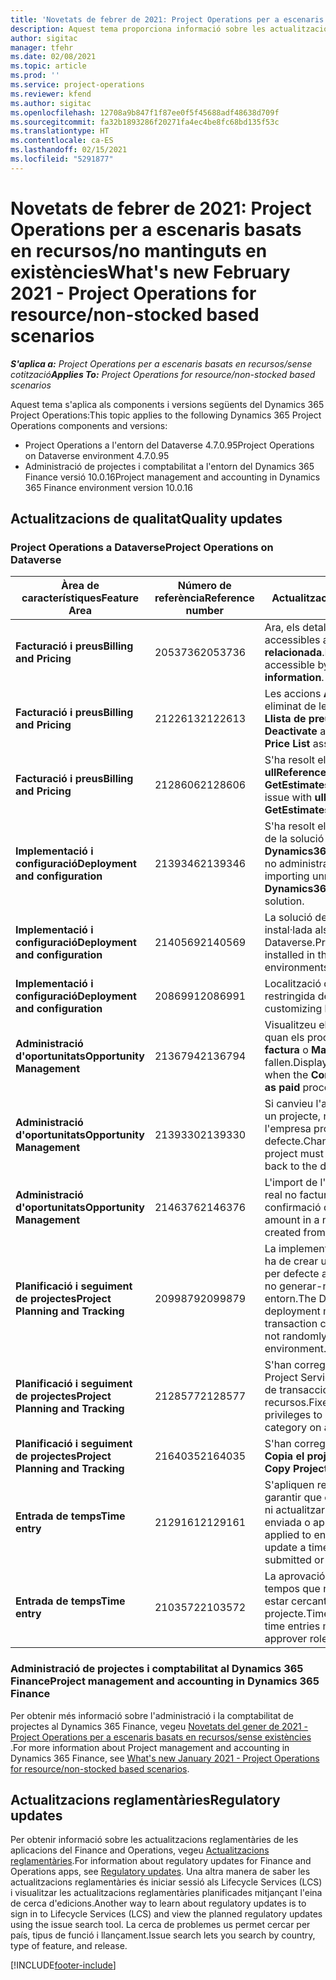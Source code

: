 ```yaml
---
title: 'Novetats de febrer de 2021: Project Operations per a escenaris basats en recursos/no mantinguts en existències'
description: Aquest tema proporciona informació sobre les actualitzacions de qualitat disponibles en el llançament de febrer de 2021 del Project Operations per a escenaris de recursos/sense existències.
author: sigitac
manager: tfehr
ms.date: 02/08/2021
ms.topic: article
ms.prod: ''
ms.service: project-operations
ms.reviewer: kfend
ms.author: sigitac
ms.openlocfilehash: 12708a9b847f1f87ee0f5f45688adf48638d709f
ms.sourcegitcommit: fa32b1893286f20271fa4ec4be8fc68bd135f53c
ms.translationtype: HT
ms.contentlocale: ca-ES
ms.lasthandoff: 02/15/2021
ms.locfileid: "5291877"
---
```

# <a name="whats-new-february-2021---project-operations-for-resourcenon-stocked-based-scenarios"></a><span data-ttu-id="32da2-103">Novetats de febrer de 2021: Project Operations per a escenaris basats en recursos/no mantinguts en existències</span><span class="sxs-lookup"><span data-stu-id="32da2-103">What's new February 2021 - Project Operations for resource/non-stocked based scenarios</span></span>

<span data-ttu-id="32da2-104">_**S'aplica a:** Project Operations per a escenaris basats en recursos/sense cotització_</span><span class="sxs-lookup"><span data-stu-id="32da2-104">_**Applies To:** Project Operations for resource/non-stocked based scenarios_</span></span>

<span data-ttu-id="32da2-105">Aquest tema s'aplica als components i versions següents del Dynamics 365 Project Operations:</span><span class="sxs-lookup"><span data-stu-id="32da2-105">This topic applies to the following Dynamics 365 Project Operations components and versions:</span></span>

- <span data-ttu-id="32da2-106">Project Operations a l'entorn del Dataverse 4.7.0.95</span><span class="sxs-lookup"><span data-stu-id="32da2-106">Project Operations on Dataverse environment 4.7.0.95</span></span>
- <span data-ttu-id="32da2-107">Administració de projectes i comptabilitat a l'entorn del Dynamics 365 Finance versió 10.0.16</span><span class="sxs-lookup"><span data-stu-id="32da2-107">Project management and accounting in Dynamics 365 Finance environment version 10.0.16</span></span> 

## <a name="quality-updates"></a><span data-ttu-id="32da2-108">Actualitzacions de qualitat</span><span class="sxs-lookup"><span data-stu-id="32da2-108">Quality updates</span></span>

### <a name="project-operations-on-dataverse"></a><span data-ttu-id="32da2-109">Project Operations a Dataverse</span><span class="sxs-lookup"><span data-stu-id="32da2-109">Project Operations on Dataverse</span></span>

| <span data-ttu-id="32da2-110">**Àrea de característiques**</span><span class="sxs-lookup"><span data-stu-id="32da2-110">**Feature Area**</span></span> | <span data-ttu-id="32da2-111">**Número de referència**</span><span class="sxs-lookup"><span data-stu-id="32da2-111">**Reference number**</span></span> | <span data-ttu-id="32da2-112">**Actualització de qualitat**</span><span class="sxs-lookup"><span data-stu-id="32da2-112">**Quality update**</span></span> |
| --- | --- | --- |
| <span data-ttu-id="32da2-113">**Facturació i preus**</span><span class="sxs-lookup"><span data-stu-id="32da2-113">**Billing and Pricing**</span></span> | <span data-ttu-id="32da2-114">2053736</span><span class="sxs-lookup"><span data-stu-id="32da2-114">2053736</span></span> | <span data-ttu-id="32da2-115">Ara, els detalls de la línia de factura estan accessibles anant a **Factura** > **Informació relacionada**.</span><span class="sxs-lookup"><span data-stu-id="32da2-115">Invoice line details are now accessible by going to **Invoice** > **Related information**.</span></span> |
| <span data-ttu-id="32da2-116">**Facturació i preus**</span><span class="sxs-lookup"><span data-stu-id="32da2-116">**Billing and Pricing**</span></span> | <span data-ttu-id="32da2-117">2122613</span><span class="sxs-lookup"><span data-stu-id="32da2-117">2122613</span></span> | <span data-ttu-id="32da2-118">Les accions **Activa** i **Desactiva** s'han eliminat de les entitats de l'associació **Llista de preus**.</span><span class="sxs-lookup"><span data-stu-id="32da2-118">The **Activate** and **Deactivate** actions were removed from the **Price List** association entities.</span></span> |
| <span data-ttu-id="32da2-119">**Facturació i preus**</span><span class="sxs-lookup"><span data-stu-id="32da2-119">**Billing and Pricing**</span></span> | <span data-ttu-id="32da2-120">2128606</span><span class="sxs-lookup"><span data-stu-id="32da2-120">2128606</span></span> | <span data-ttu-id="32da2-121">S'ha resolt el problema amb **ullReferenceException** al complement **GetEstimatesForProject**.</span><span class="sxs-lookup"><span data-stu-id="32da2-121">Resolved the issue with **ullReferenceException** in the **GetEstimatesForProject** plug-in.</span></span> |
| <span data-ttu-id="32da2-122">**Implementació i configuració**</span><span class="sxs-lookup"><span data-stu-id="32da2-122">**Deployment and configuration**</span></span> | <span data-ttu-id="32da2-123">2139346</span><span class="sxs-lookup"><span data-stu-id="32da2-123">2139346</span></span> | <span data-ttu-id="32da2-124">S'ha resolt el problema amb la importació de la solució **Dynamics365ProjectOperationsDualWrite** no administrada.</span><span class="sxs-lookup"><span data-stu-id="32da2-124">Resolved the issue with importing unmanaged **Dynamics365ProjectOperationsDualWrite** solution.</span></span> |
| <span data-ttu-id="32da2-125">**Implementació i configuració**</span><span class="sxs-lookup"><span data-stu-id="32da2-125">**Deployment and configuration**</span></span> | <span data-ttu-id="32da2-126">2140569</span><span class="sxs-lookup"><span data-stu-id="32da2-126">2140569</span></span> | <span data-ttu-id="32da2-127">La solució del projecte no pot estar instal·lada als entorns d'equip del Dataverse.</span><span class="sxs-lookup"><span data-stu-id="32da2-127">Project solution must not be installed in the Dataverse Teams environments.</span></span> |
| <span data-ttu-id="32da2-128">**Implementació i configuració**</span><span class="sxs-lookup"><span data-stu-id="32da2-128">**Deployment and configuration**</span></span> | <span data-ttu-id="32da2-129">2086991</span><span class="sxs-lookup"><span data-stu-id="32da2-129">2086991</span></span> | <span data-ttu-id="32da2-130">Localització de la personalització restringida dels recursos web.</span><span class="sxs-lookup"><span data-stu-id="32da2-130">Restricted customizing localization of web resources.</span></span> |
| <span data-ttu-id="32da2-131">**Administració d'oportunitats**</span><span class="sxs-lookup"><span data-stu-id="32da2-131">**Opportunity Management**</span></span> | <span data-ttu-id="32da2-132">2136794</span><span class="sxs-lookup"><span data-stu-id="32da2-132">2136794</span></span> | <span data-ttu-id="32da2-133">Visualitzeu el missatge d'error correcte quan els processos **Confirmació de la factura** o **Marca la factura com a pagada** fallen.</span><span class="sxs-lookup"><span data-stu-id="32da2-133">Display the correct error message when the **Confirm invoice** or **Mark invoice as paid** processes fail.</span></span> |
| <span data-ttu-id="32da2-134">**Administració d'oportunitats**</span><span class="sxs-lookup"><span data-stu-id="32da2-134">**Opportunity Management**</span></span> | <span data-ttu-id="32da2-135">2139330</span><span class="sxs-lookup"><span data-stu-id="32da2-135">2139330</span></span> | <span data-ttu-id="32da2-136">Si canvieu l'administrador del projecte en un projecte, no cal tornar a restablir l'empresa propietària al valor per defecte.</span><span class="sxs-lookup"><span data-stu-id="32da2-136">Changing the Project manager on a project must not reset the owning company back to the default value.</span></span> |
| <span data-ttu-id="32da2-137">**Administració d'oportunitats**</span><span class="sxs-lookup"><span data-stu-id="32da2-137">**Opportunity Management**</span></span> | <span data-ttu-id="32da2-138">2146376</span><span class="sxs-lookup"><span data-stu-id="32da2-138">2146376</span></span> | <span data-ttu-id="32da2-139">L'import de l'impost corregit en un valor real no facturable es crea a partir de la confirmació de la factura.</span><span class="sxs-lookup"><span data-stu-id="32da2-139">Corrected tax amount in a non-chargeable actual is created from invoice confirmation.</span></span> |
| <span data-ttu-id="32da2-140">**Planificació i seguiment de projectes**</span><span class="sxs-lookup"><span data-stu-id="32da2-140">**Project Planning and Tracking**</span></span> | <span data-ttu-id="32da2-141">2099879</span><span class="sxs-lookup"><span data-stu-id="32da2-141">2099879</span></span> | <span data-ttu-id="32da2-142">La implementació de l'entorn del Dataverse ha de crear una categoria de transacció per defecte amb un identificador estàtic i no generar-ne aleatòriament un per entorn.</span><span class="sxs-lookup"><span data-stu-id="32da2-142">The Dataverse environment deployment must create a default transaction category with a static ID and not randomly generate one per environment.</span></span> |
| <span data-ttu-id="32da2-143">**Planificació i seguiment de projectes**</span><span class="sxs-lookup"><span data-stu-id="32da2-143">**Project Planning and Tracking**</span></span> | <span data-ttu-id="32da2-144">2128577</span><span class="sxs-lookup"><span data-stu-id="32da2-144">2128577</span></span> | <span data-ttu-id="32da2-145">S'han corregit els privilegis d'usuari del Project Service per actualitzar la categoria de transaccions en una assignació de recursos.</span><span class="sxs-lookup"><span data-stu-id="32da2-145">Fixed the Project service user privileges to update the transaction category on a resource assignment.</span></span> |
| <span data-ttu-id="32da2-146">**Planificació i seguiment de projectes**</span><span class="sxs-lookup"><span data-stu-id="32da2-146">**Project Planning and Tracking**</span></span> | <span data-ttu-id="32da2-147">2164035</span><span class="sxs-lookup"><span data-stu-id="32da2-147">2164035</span></span> | <span data-ttu-id="32da2-148">S'han corregit problemes amb la funció **Copia el projecte**.</span><span class="sxs-lookup"><span data-stu-id="32da2-148">Fixed issues with the **Copy Project** function.</span></span> |
| <span data-ttu-id="32da2-149">**Entrada de temps**</span><span class="sxs-lookup"><span data-stu-id="32da2-149">**Time entry**</span></span> | <span data-ttu-id="32da2-150">2129161</span><span class="sxs-lookup"><span data-stu-id="32da2-150">2129161</span></span> | <span data-ttu-id="32da2-151">S'apliquen restriccions més ajustades per garantir que els usuaris no poden canviar ni actualitzar una entrada de temps enviada o aprovada.</span><span class="sxs-lookup"><span data-stu-id="32da2-151">Tighter restrictions are applied to ensure users can't change and update a time entry that has been submitted or approved.</span></span> |
| <span data-ttu-id="32da2-152">**Entrada de temps**</span><span class="sxs-lookup"><span data-stu-id="32da2-152">**Time entry**</span></span> | <span data-ttu-id="32da2-153">2103572</span><span class="sxs-lookup"><span data-stu-id="32da2-153">2103572</span></span> | <span data-ttu-id="32da2-154">La aprovació de temps per a entrades de tempos que no són de projecte no pot estar cercant funció d'aprovador de projecte.</span><span class="sxs-lookup"><span data-stu-id="32da2-154">Time approval for non-project time entries must not be looking for project approver role.</span></span> |

### <a name="project-management-and-accounting-in-dynamics-365-finance"></a><span data-ttu-id="32da2-155">Administració de projectes i comptabilitat al Dynamics 365 Finance</span><span class="sxs-lookup"><span data-stu-id="32da2-155">Project management and accounting in Dynamics 365 Finance</span></span> 

<span data-ttu-id="32da2-156">Per obtenir més informació sobre l'administració i la comptabilitat de projectes al Dynamics 365 Finance, vegeu [Novetats del gener de 2021 - Project Operations per a escenaris basats en recursos/sense existències](whats-new-jan-2021-resource-based.md) .</span><span class="sxs-lookup"><span data-stu-id="32da2-156">For more information about Project management and accounting in Dynamics 365 Finance, see [What's new January 2021 - Project Operations for resource/non-stocked based scenarios](whats-new-jan-2021-resource-based.md).</span></span>


## <a name="regulatory-updates"></a><span data-ttu-id="32da2-157">Actualitzacions reglamentàries</span><span class="sxs-lookup"><span data-stu-id="32da2-157">Regulatory updates</span></span>

<span data-ttu-id="32da2-158">Per obtenir informació sobre les actualitzacions reglamentàries de les aplicacions del Finance and Operations, vegeu [Actualitzacions reglamentàries](https://docs.microsoft.com/dynamics365/finance/localizations/regulatory-updates).</span><span class="sxs-lookup"><span data-stu-id="32da2-158">For information about regulatory updates for Finance and Operations apps, see [Regulatory updates](https://docs.microsoft.com/dynamics365/finance/localizations/regulatory-updates).</span></span> <span data-ttu-id="32da2-159">Una altra manera de saber les actualitzacions reglamentàries és iniciar sessió als Lifecycle Services (LCS) i visualitzar les actualitzacions reglamentàries planificades mitjançant l'eina de cerca d'edicions.</span><span class="sxs-lookup"><span data-stu-id="32da2-159">Another way to learn about regulatory updates is to sign in to Lifecycle Services (LCS) and view the planned regulatory updates using the issue search tool.</span></span> <span data-ttu-id="32da2-160">La cerca de problemes us permet cercar per país, tipus de funció i llançament.</span><span class="sxs-lookup"><span data-stu-id="32da2-160">Issue search lets you search by country, type of feature, and release.</span></span>


[!INCLUDE[footer-include](../includes/footer-banner.md)]